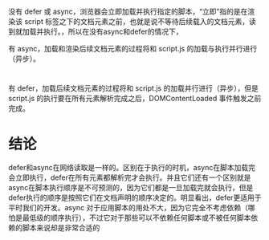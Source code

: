 # <script src="script.js"></script>
没有 defer 或 async，浏览器会立即加载并执行指定的脚本，“立即”指的是在渲染该 script 标签之下的文档元素之前，也就是说不等待后续载入的文档元素，读到就加载并执行。，所以在没有async和defer的情况下，<script>标签最好放到<body>底下
# <script async src="script.js"></script>
有 async，加载和渲染后续文档元素的过程将和 script.js 的加载与执行并行进行（异步）。
# <script defer src="myscript.js"></script>
有 defer，加载后续文档元素的过程将和 script.js 的加载并行进行（异步），但是 script.js 的执行要在所有元素解析完成之后，DOMContentLoaded 事件触发之前完成。
# 结论
defer和async在网络读取是一样的。区别在于执行的时机，async在脚本加载完会立即执行，defer在所有元素都解析完才会执行。并且它们还有一个区别就是async在脚本执行顺序是不可预测的，因为它们都是一旦加载完就会执行，但是defer执行的顺序是按照它们在文档声明的顺序决定的。明显看出，defer更适用于平时我们的开发。async 对于应用脚本的用处不大，因为它完全不考虑依赖（哪怕是最低级的顺序执行），不过它对于那些可以不依赖任何脚本或不被任何脚本依赖的脚本来说却是非常合适的